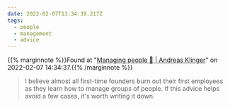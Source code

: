 ```yaml
---
date: 2022-02-07T13:34:39.217Z
tags:
  - people
  - management
  - advice
---
```

{{% marginnote %}}Found at "[Managing people 🤯 | Andreas Klinger](https://klinger.io/posts/managing-people-%F0%9F%A4%AF)" on 2022-02-07 14:34:37.{{% /marginnote %}}

> I believe almost all first-time founders burn out their first employees as they learn how to manage groups of people. If this advice helps avoid a few cases, it's worth writing it down.

